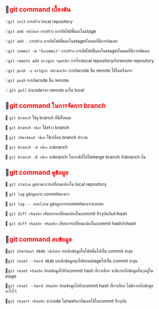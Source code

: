   ## 🚩<span style="color: red;">git command เบื้องต้น</span>

💡`git init`  การสร้าง local repository

💡`git add <ชื่อไฟล์>`  การสร้าง การอัพไฟล์ขึ้นมาในstage

💡`git add .`  การสร้าง การอัพไฟล์ขึ้นมาในstageทั้งหมดที่มีการอัพเดท

💡`git commit -m "ชื่อcommit"`  การสร้าง การอัพไฟล์ขึ้นมาในstageทั้งหมดที่มีการอัพเดท

💡`git remote add origin <path>`  การโยงlocal repositoryกับremote repository

💡`git push -u origin <branch>`  การอัพcode ขึ้น remote ใช้ในครั้งแรก

💡`git push`  การอัพcode ขึ้น remote 

💡 `git pull`  นำcodeจาก remote มาใน local

 ## 🚩<span style="color: red;">git command ในการจัดการ branch</span>
 
 🚀 `git branch`  ใช้ดู branch ที่มีทั้งหมด
 
 🚀 `git branch <ชื่อ>`  ใช้สร้าง branch
 
 🚀 `git checkout <ชื่อ>`  ใช้เปลี่ยน branch ทำงาน
 
 🚀 `git branch -d <ชื่อ>`  ลบbranch
 
 🚀 `git branch -D <ชื่อ>` ลบbranch ในกรณีที่ไม่ได้merge branch กับbranch อื่น
 
  ## 🚩<span style="color: red;">git command ดูข้อมูล</span>
  
  🔎 `git status`	ดูสถานะการเปลี่ยนแปลงใน local repository
  
  🔎 `git log`	ดูข้อมูลการ commitของเรา
  
  🔎 `git log -- oneline`	ดูข้อมูลการcommitของเราแบบย่อ
  
  🔎 `git diff <hash>`	เทียบการเปลี่ยนแปลงในcommit ปัจจุบันกันตัวhash
  
  🔎 `git diff <hash> <hash>`	เทียบการเปลี่ยนแปลงในcommit hashกับhash
  
  ## 🚩<span style="color: red;">git command ลบข้อมูล</span>
  
  🎃`git checkout HEAD <ชื่อไฟล์>`	ยกเลิกข้อมูลในไฟล์นั้นไปเป็น commit ล่าสุด
  
  🎃`git reset --hard HEAD`	ยกเลิกข้อมูลทุกไฟล์บนstageไปเป็น commit ล่าสุด
  
  🎃`git reset <hash>`	ย้อนข้อมูลไปยังcommit hash ที่เราเลือก จะมีการเก็บข้อมูลอื่นๆอยู่ใน stage
  
  🎃`git reset --hard <hash>`	ย้อนข้อมูลไปยังcommit hash ที่เราเลือก ไม่มีการเก็บข้อมูลอะไรไว้
  
  🎃`git revert <hash>`	นำcode ในhashมาอัพเดทใช้ในcommit ปัจจุบัน
